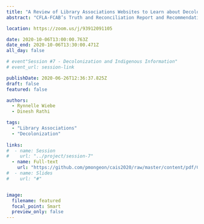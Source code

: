 ```yaml
---
title: "A Review of Library Associations Websites to Learn about Decolonizing Efforts"
abstract: "CFLA-FCAB’s Truth and Reconciliation Report and Recommendations (2017) has galvanized Canadian libraries and library associations to undertake initiatives to decolonize libraries. Similar efforts are happening internationally as libraries work toward reconciliation. This paper presents findings of an analysis of library association websites from Canada, the United States, Australia, and New Zealand, demonstrating how library associations endorse action toward decolonization through publicly shared content. Library associations use their websites to engage with decolonization in various ways, whether through sharing resource lists and blog posts (common in US and Canada), or through publishing standards and protocols (common in Australia and New Zealand)."

location: https://zoom.us/j/93912091105

date: 2020-10-06T13:00:00.763Z
date_end: 2020-10-06T13:30:00.471Z
all_day: false

# event"Session #7 - Decolonization and Indigenous Information" 
# event_url: session-link

publishDate: 2020-06-26T12:36:37.825Z
draft: false
featured: false

authors:
  - Rynnelle Wiebe
  - Dinesh Rathi

tags:
  - "Library Associations"
  - "Decolonization"
  
links:
#  - name: Session
#    url: "../project/session-7"
  - name: Full-text
    url: "https://github.com/pmongeon/cais2020/raw/master/content/pdf/CAIS2020_paper28_Wiebe.pdf"
#  - name: Slides
#    url: "#"


image:
  filename: featured
  focal_point: Smart
  preview_only: false
---
```

